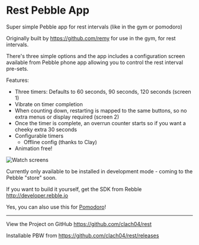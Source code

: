 # Rest Pebble App

Super simple Pebble app for rest intervals (like in the gym or pomodoro)

Originally built by https://github.com/remy for use in the gym, for rest intervals.

There's three simple options and the app includes a configuration screen available from Pebble phone app allowing you to control the rest interval pre-sets.

Features:

- Three timers: Defaults to 60 seconds, 90 seconds, 120 seconds (screen 1)
- Vibrate on timer completion
- When counting down, restarting is mapped to the same buttons, so no extra menus or display required (screen 2)
- Once the timer is complete, an overrun counter starts so if you want a cheeky extra 30 seconds
- Configurable timers
    - Offline config (thanks to Clay)
- Animation free!

![Watch screens](https://raw.githubusercontent.com/remy/rest/master/screenshots/states.png)

Currently only available to be installed in development mode - coming to the Pebble "store" soon.

If you want to build it yourself, get the SDK from Rebble http://developer.rebble.io

Yes, you can also use this for [Pomodoro](http://en.wikipedia.org/wiki/Pomodoro_Technique)!

-------------------------------

View the Project on GitHub https://github.com/clach04/rest

Installable PBW from https://github.com/clach04/rest/releases
